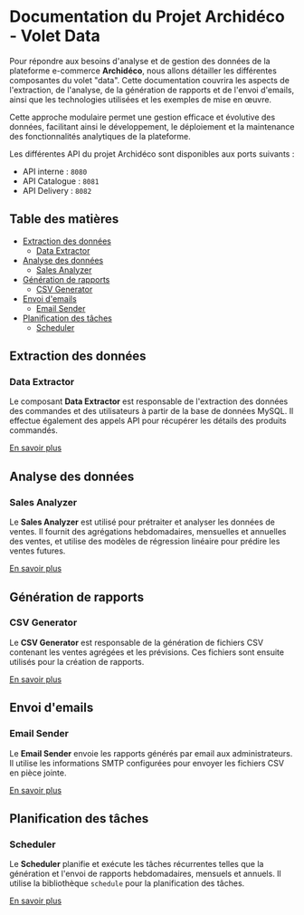 # Documentation du Projet Archidéco - Volet Data

Pour répondre aux besoins d'analyse et de gestion des données de la plateforme e-commerce **Archidéco**, nous allons détailler les différentes composantes du volet "data". Cette documentation couvrira les aspects de l'extraction, de l'analyse, de la génération de rapports et de l'envoi d'emails, ainsi que les technologies utilisées et les exemples de mise en œuvre.

Cette approche modulaire permet une gestion efficace et évolutive des données, facilitant ainsi le développement, le déploiement et la maintenance des fonctionnalités analytiques de la plateforme.

Les différentes API du projet Archidéco sont disponibles aux ports suivants :
- API interne : `8080`
- API Catalogue : `8081`
- API Delivery : `8082`

## Table des matières

- [Extraction des données](#extraction-des-données)
  - [Data Extractor](./data/data-extractor.md)
- [Analyse des données](#analyse-des-données)
  - [Sales Analyzer](./data/sales-analyzer.md)
- [Génération de rapports](#génération-de-rapports)
  - [CSV Generator](./data/csv-generator.md)
- [Envoi d'emails](#envoi-demails)
  - [Email Sender](./data/email-sender.md)
- [Planification des tâches](#planification-des-tâches)
  - [Scheduler](./data/scheduler.md)

## Extraction des données

### Data Extractor

Le composant **Data Extractor** est responsable de l'extraction des données des commandes et des utilisateurs à partir de la base de données MySQL. Il effectue également des appels API pour récupérer les détails des produits commandés.

[En savoir plus](./data/data-extractor.md)

## Analyse des données

### Sales Analyzer

Le **Sales Analyzer** est utilisé pour prétraiter et analyser les données de ventes. Il fournit des agrégations hebdomadaires, mensuelles et annuelles des ventes, et utilise des modèles de régression linéaire pour prédire les ventes futures.

[En savoir plus](./data/sales-analyzer.md)

## Génération de rapports

### CSV Generator

Le **CSV Generator** est responsable de la génération de fichiers CSV contenant les ventes agrégées et les prévisions. Ces fichiers sont ensuite utilisés pour la création de rapports.

[En savoir plus](./data/csv-generator.md)

## Envoi d'emails

### Email Sender

Le **Email Sender** envoie les rapports générés par email aux administrateurs. Il utilise les informations SMTP configurées pour envoyer les fichiers CSV en pièce jointe.

[En savoir plus](./data/email-sender.md)

## Planification des tâches

### Scheduler

Le **Scheduler** planifie et exécute les tâches récurrentes telles que la génération et l'envoi de rapports hebdomadaires, mensuels et annuels. Il utilise la bibliothèque `schedule` pour la planification des tâches.

[En savoir plus](./data/scheduler.md)